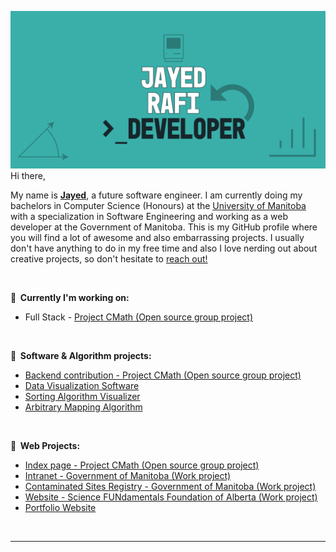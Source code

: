 <a href ="https://github.com/JayedRafiProjects"><img src="https://github.com/JayedRafiProjects/JayedRafiProjects/blob/main/poster.png" alt="cover"></a>
Hi there,
<p>My name is <strong><a href = "https://jayedrafi.com">Jayed</a></strong>, a future software engineer. I am currently doing my bachelors in Computer Science (Honours) at the <a href= "https://en.wikipedia.org/wiki/University_of_Manitoba">University of Manitoba</a> with a specialization in Software Engineering and working as a web developer at the Government of Manitoba. This is my GitHub profile where you will find a lot of awesome and also embarrassing projects. I usually don't have anything to do in my free time and also I love nerding out about creative projects, so don't hesitate to <a href = "https://jayedrafi.com">reach out!</a></p>
<br/>

<p>🧪<strong>&nbsp;&nbsp;Currently I'm working on:</strong>
<ul>
  <li>Full Stack - <a href ="https://jayedrafiprojects.github.io/cmath.c/">Project CMath (Open source group project)</a></li>
</ul>
<br/>

<p>🧪<strong>&nbsp;&nbsp;Software & Algorithm projects:</strong>
<ul>
  <li><a href ="https://jayedrafiprojects.github.io/cmath.c/">Backend contribution - Project CMath (Open source group project)</a></li>
  <li><a href ="https://github.com/JayedRafiProjects/data_visualization_software">Data Visualization Software</a></li>
  <li><a href ="https://github.com/JayedRafiProjects/sorting_algorithm_visualizer">Sorting Algorithm Visualizer</a></li>
  <li><a href ="https://github.com/JayedRafiProjects/arbritary_mapping_algorithm">Arbitrary Mapping Algorithm</a></li>
</ul>
<br/>

<p>🧪<strong>&nbsp;&nbsp;Web Projects:</strong></p>
<ul>
  <li><a href ="https://jayedrafiprojects.github.io/cmath.c/">Index page - Project CMath (Open source group project)</a></li>
  <li><a href ="">Intranet - Government of Manitoba (Work project)</a></li>
  <li><a href ="">Contaminated Sites Registry - Government of Manitoba (Work project)</a></li>
  <li><a href ="">Website - Science FUNdamentals  Foundation of Alberta (Work project)</a></li>
  <li><a href ="https://jayedrafi.com">Portfolio Website</a></li>
</ul>
<br/>

<hr>

<!--
** c
-->
